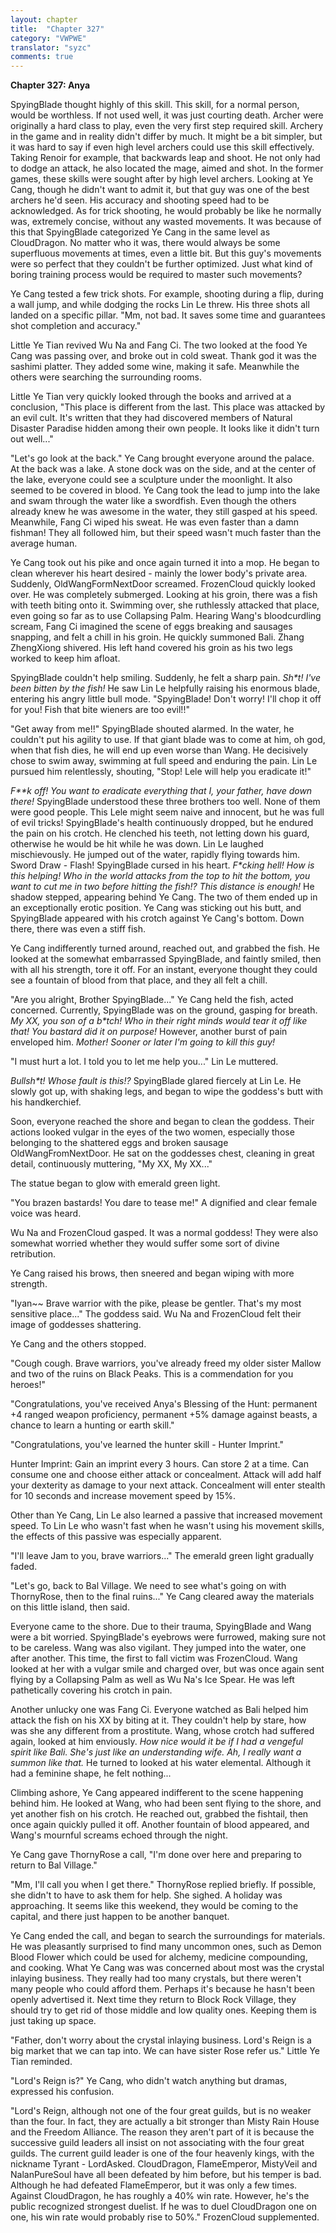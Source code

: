 ```yaml
---
layout: chapter
title:  "Chapter 327"
category: "VWPWE"
translator: "syzc"
comments: true
---
```


**Chapter 327: Anya**

SpyingBlade thought highly of this skill. This skill, for a normal person, would be worthless. If not used well, it was just courting death. Archer were originally a hard class to play, even the very first step required skill. Archery in the game and in reality didn't differ by much. It might be a bit simpler, but it was hard to say if even high level archers could use this skill effectively. Taking Renoir for example, that backwards leap and shoot. He not only had to dodge an attack, he also located the mage, aimed and shot. In the former games, these skills were sought after by high level archers. Looking at Ye Cang, though he didn't want to admit it, but that guy was one of the best archers he'd seen. His accuracy and shooting speed had to be acknowledged. As for trick shooting, he would probably be like he normally was, extremely concise, without any wasted movements. It was because of this that SpyingBlade categorized Ye Cang in the same level as CloudDragon. No matter who it was, there would always be some superfluous movements at times, even a little bit. But this guy's movements were so perfect that they couldn't be further optimized. Just what kind of boring training process would be required to master such movements?

Ye Cang tested a few trick shots. For example, shooting during a flip, during a wall jump, and while dodging the rocks Lin Le threw. His three shots all landed on a specific pillar. "Mm, not bad. It saves some time and guarantees shot completion and accuracy."

Little Ye Tian revived Wu Na and Fang Ci. The two looked at the food Ye Cang was passing over, and broke out in cold sweat. Thank god it was the sashimi platter. They added some wine, making it safe. Meanwhile the others were searching the surrounding rooms.

Little Ye Tian very quickly looked through the books and arrived at a conclusion, "This place is different from the last. This place was attacked by an evil cult. It's written that they had discovered members of Natural Disaster Paradise hidden among their own people. It looks like it didn't turn out well..."

"Let's go look at the back." Ye Cang brought everyone around the palace. At the back was a lake. A stone dock was on the side, and at the center of the lake, everyone could see a sculpture under the moonlight. It also seemed to be covered in blood. Ye Cang took the lead to jump into the lake and swam through the water like a swordfish. Even though the others already knew he was awesome in the water, they still gasped at his speed. Meanwhile, Fang Ci wiped his sweat. He was even faster than a damn fishman! They all followed him, but their speed wasn't much faster than the average human.

Ye Cang took out his pike and once again turned it into a mop. He began to clean wherever his heart desired - mainly the lower body's private area. Suddenly, OldWangFormNextDoor screamed. FrozenCloud quickly looked over. He was completely submerged. Looking at his groin, there was a fish with teeth biting onto it. Swimming over, she ruthlessly attacked that place, even going so far as to use Collapsing Palm. Hearing Wang's bloodcurdling scream, Fang Ci imagined the scene of eggs breaking and sausages snapping, and felt a chill in his groin. He quickly summoned Bali. Zhang ZhengXiong shivered. His left hand covered his groin as his two legs worked to keep him afloat.

SpyingBlade couldn't help smiling. Suddenly, he felt a sharp pain. *Sh\*t! I've been bitten by the fish!* He saw Lin Le helpfully raising his enormous blade, entering his angry little bull mode. "SpyingBlade! Don't worry! I'll chop it off for you! Fish that bite wieners are too evil!!"

"Get away from me!!" SpyingBlade shouted alarmed. In the water, he couldn't put his agility to use. If that giant blade was to come at him, oh god, when that fish dies, he will end up even worse than Wang. He decisively chose to swim away, swimming at full speed and enduring the pain. Lin Le pursued him relentlessly, shouting, "Stop! Lele will help you eradicate it!"

*F\*\*k off! You want to eradicate everything that I, your father, have down there!* SpyingBlade understood these three brothers too well. None of them were good people. This Lele might seem naive and innocent, but he was full of evil tricks! SpyingBlade's health continuously dropped, but he endured the pain on his crotch. He clenched his teeth, not letting down his guard, otherwise he would be hit while he was down. Lin Le laughed mischievously. He jumped out of the water, rapidly flying towards him. Sword Draw - Flash! SpyingBlade cursed in his heart. *F\*cking hell! How is this helping! Who in the world attacks from the top to hit the bottom, you want to cut me in two before hitting the fish!? This distance is enough!* He shadow stepped, appearing behind Ye Cang. The two of them ended up in an exceptionally erotic position. Ye Cang was sticking out his butt, and SpyingBlade appeared with his crotch against Ye Cang's bottom. Down there, there was even a stiff fish.

Ye Cang indifferently turned around, reached out, and grabbed the fish. He looked at the somewhat embarrassed SpyingBlade, and faintly smiled, then with all his strength, tore it off. For an instant, everyone thought they could see a fountain of blood from that place, and they all felt a chill.

"Are you alright, Brother SpyingBlade..." Ye Cang held the fish, acted concerned. Currently, SpyingBlade was on the ground, gasping for breath. *My XX, you son of a b\*tch! Who in their right minds would tear it off like that! You bastard did it on purpose!* However, another burst of pain enveloped him. *Mother! Sooner or later I'm going to kill this guy!*

"I must hurt a lot. I told you to let me help you..." Lin Le muttered.

*Bullsh\*t! Whose fault is this!?* SpyingBlade glared fiercely at Lin Le. He slowly got up, with shaking legs, and began to wipe the goddess's butt with his handkerchief. 

Soon, everyone reached the shore and began to clean the goddess. Their actions looked vulgar in the eyes of the two women, especially those belonging to the shattered eggs and broken sausage OldWangFromNextDoor. He sat on the goddesses chest, cleaning in great detail, continuously muttering, "My XX, My XX..."

The statue began to glow with emerald green light.

"You brazen bastards! You dare to tease me!" A dignified and clear female voice was heard.

Wu Na and FrozenCloud gasped. It was a normal goddess! They were also somewhat worried whether they would suffer some sort of divine retribution.

Ye Cang raised his brows, then sneered and began wiping with more strength.

"Iyan~~ Brave warrior with the pike, please be gentler. That's my most sensitive place..." The goddess said. Wu Na and FrozenCloud felt their image of goddesses shattering.

Ye Cang and the others stopped.

"Cough cough. Brave warriors, you've already freed my older sister Mallow and two of the ruins on Black Peaks. This is a commendation for you heroes!"

"Congratulations, you've received Anya's Blessing of the Hunt: permanent +4 ranged weapon proficiency, permanent +5% damage against beasts, a chance to learn a hunting or earth skill."

"Congratulations, you've learned the hunter skill - Hunter Imprint."

Hunter Imprint: Gain an imprint every 3 hours. Can store 2 at a time. Can consume one and choose either attack or concealment. Attack will add half your dexterity as damage to your next attack. Concealment will enter stealth for 10 seconds and increase movement speed by 15%.

Other than Ye Cang, Lin Le also learned a passive that increased movement speed. To Lin Le who wasn't fast when he wasn't using his movement skills, the effects of this passive was especially apparent.

"I'll leave Jam to you, brave warriors..." The emerald green light gradually faded.

"Let's go, back to Bal Village. We need to see what's going on with ThornyRose, then to the final ruins..." Ye Cang cleared away the materials on this little island, then said. 

Everyone came to the shore. Due to their trauma, SpyingBlade and Wang were a bit worried. SpyingBlade's eyebrows were furrowed, making sure not to be careless. Wang was also vigilant. They jumped into the water, one after another. This time, the first to fall victim was FrozenCloud. Wang looked at her with a vulgar smile and charged over, but was once again sent flying by a Collapsing Palm as well as Wu Na's Ice Spear. He was left pathetically covering his crotch in pain.

Another unlucky one was Fang Ci. Everyone watched as Bali helped him attack the fish on his XX by biting at it. They couldn't help by stare, how was she any different from a prostitute. Wang, whose crotch had suffered again, looked at him enviously. *How nice would it be if I had a vengeful spirit like Bali. She's just like an understanding wife. Ah, I really want a summon like that.* He turned to looked at his water elemental. Although it had a feminine shape, he felt nothing...

Climbing ashore, Ye Cang appeared indifferent to the scene happening behind him. He looked at Wang, who had been sent flying to the shore, and yet another fish on his crotch. He reached out, grabbed the fishtail, then once again quickly pulled it off. Another fountain of blood appeared, and Wang's mournful screams echoed through the night.

Ye Cang gave ThornyRose a call, "I'm done over here and preparing to return to Bal Village."

"Mm, I'll call you when I get there." ThornyRose replied briefly. If possible, she didn't to have to ask them for help. She sighed. A holiday was approaching. It seems like this weekend, they would be coming to the capital, and there just happen to be another banquet.

Ye Cang ended the call, and began to search the surroundings for materials. He was pleasantly surprised to find many uncommon ones, such as Demon Blood Flower which could be used for alchemy, medicine compounding, and cooking. What Ye Cang was was concerned about most was the crystal inlaying business. They really had too many crystals, but there weren't many people who could afford them. Perhaps it's because he hasn't been openly advertised it. Next time they return to Block Rock Village, they should try to get rid of those middle and low quality ones. Keeping them is just taking up space.

"Father, don't worry about the crystal inlaying business. Lord's Reign is a big market that we can tap into. We can have sister Rose refer us." Little Ye Tian reminded.

"Lord's Reign is?" Ye Cang, who didn't watch anything but dramas, expressed his confusion.

"Lord's Reign, although not one of the four great guilds, but is no weaker than the four. In fact, they are actually a bit stronger than Misty Rain House and the Freedom Alliance. The reason they aren't part of it is because the successive guild leaders all insist on not associating with the four great guilds. The current guild leader is one of the four heavenly kings, with the nickname Tyrant - LordAsked. CloudDragon, FlameEmperor, MistyVeil and NalanPureSoul have all been defeated by him before, but his temper is bad. Although he had defeated FlameEmperor, but it was only a few times. Against CloudDragon, he has roughly a 40% win rate. However, he's the public recognized strongest duelist. If he was to duel CloudDragon one on one, his win rate would probably rise to 50%." FrozenCloud supplemented.
